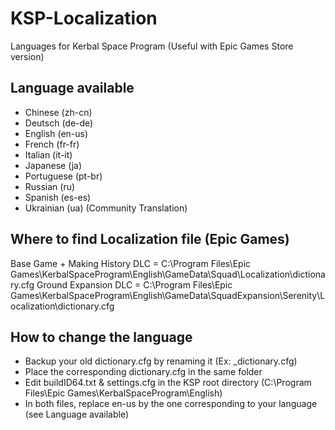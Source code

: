 # KSP-Localization
Languages for Kerbal Space Program (Useful with Epic Games Store version)

## Language available ##
- Chinese (zh-cn)
- Deutsch (de-de)
- English (en-us)
- French (fr-fr)
- Italian (it-it)
- Japanese (ja)
- Portuguese (pt-br)
- Russian (ru)
- Spanish (es-es)
- Ukrainian (ua) (Community Translation)

## Where to find Localization file (Epic Games) ##
Base Game + Making History DLC = C:\Program Files\Epic Games\KerbalSpaceProgram\English\GameData\Squad\Localization\dictionary.cfg
Ground Expansion DLC = C:\Program Files\Epic Games\KerbalSpaceProgram\English\GameData\SquadExpansion\Serenity\Localization\dictionary.cfg

## How to change the language ##
- Backup your old dictionary.cfg by renaming it (Ex: _dictionary.cfg)
- Place the corresponding dictionary.cfg in the same folder
- Edit buildID64.txt & settings.cfg in the KSP root directory (C:\Program Files\Epic Games\KerbalSpaceProgram\English)
- In both files, replace en-us by the one corresponding to your language (see Language available)
